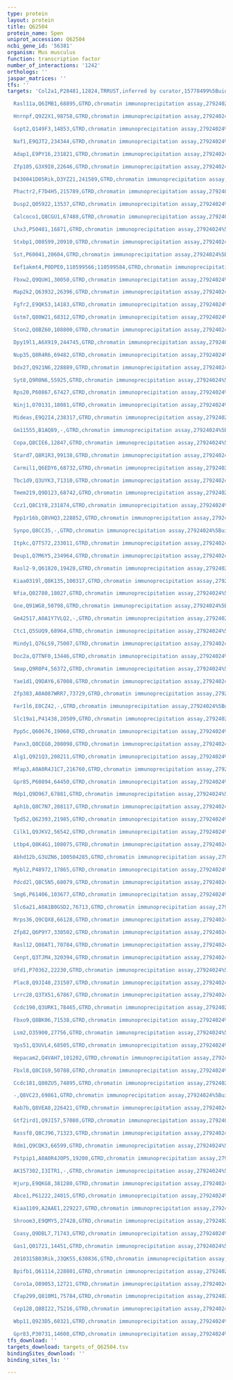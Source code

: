```yaml
---
type: protein
layout: protein
title: Q62504
protein_name: Spen
uniprot_accession: Q62504
ncbi_gene_id: '56381'
organism: Mus musculus
function: transcription factor
number_of_interactions: '1242'
orthologs: ''
jaspar_matrices: ''
tfs: ''
targets: 'Col2a1,P28481,12824,TRRUST,inferred by curator,15778499%5Buid%5D+OR+29087512%5Buid%5D,Yes

  Rasl11a,Q6IMB1,68895,GTRD,chromatin immunoprecipitation assay,27924024%5Buid%5D,No

  Hnrnpf,Q9Z2X1,98758,GTRD,chromatin immunoprecipitation assay,27924024%5Buid%5D,No

  Gspt2,Q149F3,14853,GTRD,chromatin immunoprecipitation assay,27924024%5Buid%5D,No

  Naf1,E9QJT2,234344,GTRD,chromatin immunoprecipitation assay,27924024%5Buid%5D,No

  Adap1,E9PY16,231821,GTRD,chromatin immunoprecipitation assay,27924024%5Buid%5D,No

  Zfp105,G3X9I0,22646,GTRD,chromatin immunoprecipitation assay,27924024%5Buid%5D,No

  D430041D05Rik,D3YZ21,241589,GTRD,chromatin immunoprecipitation assay,27924024%5Buid%5D,No

  Phactr2,F7D4H5,215789,GTRD,chromatin immunoprecipitation assay,27924024%5Buid%5D,No

  Dusp2,Q05922,13537,GTRD,chromatin immunoprecipitation assay,27924024%5Buid%5D,No

  Calcoco1,Q8CGU1,67488,GTRD,chromatin immunoprecipitation assay,27924024%5Buid%5D,No

  Lhx3,P50481,16871,GTRD,chromatin immunoprecipitation assay,27924024%5Buid%5D,No

  Stxbp1,O08599,20910,GTRD,chromatin immunoprecipitation assay,27924024%5Buid%5D,No

  Sst,P60041,20604,GTRD,chromatin immunoprecipitation assay,27924024%5Buid%5D,No

  Eef1akmt4,P0DPE0,110599566;110599584,GTRD,chromatin immunoprecipitation assay,27924024%5Buid%5D,No

  Fbxw2,Q9QUH1,30050,GTRD,chromatin immunoprecipitation assay,27924024%5Buid%5D,No

  Map2k2,Q63932,26396,GTRD,chromatin immunoprecipitation assay,27924024%5Buid%5D,No

  Fgfr2,E9QK53,14183,GTRD,chromatin immunoprecipitation assay,27924024%5Buid%5D,No

  Gstm7,Q80W21,68312,GTRD,chromatin immunoprecipitation assay,27924024%5Buid%5D,No

  Ston2,Q8BZ60,108800,GTRD,chromatin immunoprecipitation assay,27924024%5Buid%5D,No

  Dpy19l1,A6X919,244745,GTRD,chromatin immunoprecipitation assay,27924024%5Buid%5D,No

  Nup35,Q8R4R6,69482,GTRD,chromatin immunoprecipitation assay,27924024%5Buid%5D,No

  Ddx27,Q921N6,228889,GTRD,chromatin immunoprecipitation assay,27924024%5Buid%5D,No

  Syt8,Q9R0N6,55925,GTRD,chromatin immunoprecipitation assay,27924024%5Buid%5D,No

  Rps20,P60867,67427,GTRD,chromatin immunoprecipitation assay,27924024%5Buid%5D,No

  Ninj1,O70131,18081,GTRD,chromatin immunoprecipitation assay,27924024%5Buid%5D,No

  Mideas,E9Q2I4,238317,GTRD,chromatin immunoprecipitation assay,27924024%5Buid%5D,No

  Gm11555,B1AQ89,-,GTRD,chromatin immunoprecipitation assay,27924024%5Buid%5D,No

  Copa,Q8CIE6,12847,GTRD,chromatin immunoprecipitation assay,27924024%5Buid%5D,No

  Stard7,Q8R1R3,99138,GTRD,chromatin immunoprecipitation assay,27924024%5Buid%5D,No

  Carmil1,Q6EDY6,68732,GTRD,chromatin immunoprecipitation assay,27924024%5Buid%5D,No

  Tbc1d9,Q3UYK3,71310,GTRD,chromatin immunoprecipitation assay,27924024%5Buid%5D,No

  Tmem219,Q9D123,68742,GTRD,chromatin immunoprecipitation assay,27924024%5Buid%5D,No

  Ccz1,Q8C1Y8,231874,GTRD,chromatin immunoprecipitation assay,27924024%5Buid%5D,No

  Ppp1r16b,Q8VHQ3,228852,GTRD,chromatin immunoprecipitation assay,27924024%5Buid%5D,No

  Synpo,Q8CC35,-,GTRD,chromatin immunoprecipitation assay,27924024%5Buid%5D,No

  Itpkc,Q7TS72,233011,GTRD,chromatin immunoprecipitation assay,27924024%5Buid%5D,No

  Deup1,Q7M6Y5,234964,GTRD,chromatin immunoprecipitation assay,27924024%5Buid%5D,No

  Rasl2-9,Q61820,19428,GTRD,chromatin immunoprecipitation assay,27924024%5Buid%5D,No

  Kiaa0319l,Q8K135,100317,GTRD,chromatin immunoprecipitation assay,27924024%5Buid%5D,No

  Nfia,Q02780,18027,GTRD,chromatin immunoprecipitation assay,27924024%5Buid%5D,No

  Gne,Q91WG8,50798,GTRD,chromatin immunoprecipitation assay,27924024%5Buid%5D,No

  Gm42517,A0A1Y7VLQ2,-,GTRD,chromatin immunoprecipitation assay,27924024%5Buid%5D,No

  Ctc1,Q5SUQ9,68964,GTRD,chromatin immunoprecipitation assay,27924024%5Buid%5D,No

  Mindy1,Q76LS9,75007,GTRD,chromatin immunoprecipitation assay,27924024%5Buid%5D,No

  Doc2a,Q7TNF0,13446,GTRD,chromatin immunoprecipitation assay,27924024%5Buid%5D,No

  Smap,Q9R0P4,56372,GTRD,chromatin immunoprecipitation assay,27924024%5Buid%5D,No

  Yae1d1,Q9DAY6,67008,GTRD,chromatin immunoprecipitation assay,27924024%5Buid%5D,No

  Zfp383,A0A087WRR7,73729,GTRD,chromatin immunoprecipitation assay,27924024%5Buid%5D,No

  Fer1l6,E0CZ42,-,GTRD,chromatin immunoprecipitation assay,27924024%5Buid%5D,No

  Slc19a1,P41438,20509,GTRD,chromatin immunoprecipitation assay,27924024%5Buid%5D,No

  Ppp5c,Q60676,19060,GTRD,chromatin immunoprecipitation assay,27924024%5Buid%5D,No

  Panx3,Q8CEG0,208098,GTRD,chromatin immunoprecipitation assay,27924024%5Buid%5D,No

  Alg1,Q921Q3,208211,GTRD,chromatin immunoprecipitation assay,27924024%5Buid%5D,No

  Mfap3,A0A0R4J1C7,216760,GTRD,chromatin immunoprecipitation assay,27924024%5Buid%5D,No

  Gpr85,P60894,64450,GTRD,chromatin immunoprecipitation assay,27924024%5Buid%5D,No

  Mdp1,Q9D967,67881,GTRD,chromatin immunoprecipitation assay,27924024%5Buid%5D,No

  Aph1b,Q8C7N7,208117,GTRD,chromatin immunoprecipitation assay,27924024%5Buid%5D,No

  Tpd52,Q62393,21985,GTRD,chromatin immunoprecipitation assay,27924024%5Buid%5D,No

  Cilk1,Q9JKV2,56542,GTRD,chromatin immunoprecipitation assay,27924024%5Buid%5D,No

  Ltbp4,Q8K4G1,108075,GTRD,chromatin immunoprecipitation assay,27924024%5Buid%5D,No

  Abhd12b,G3UZN6,100504285,GTRD,chromatin immunoprecipitation assay,27924024%5Buid%5D,No

  Mybl2,P48972,17865,GTRD,chromatin immunoprecipitation assay,27924024%5Buid%5D,No

  Pdcd2l,Q8C5N5,68079,GTRD,chromatin immunoprecipitation assay,27924024%5Buid%5D,No

  Smg6,P61406,103677,GTRD,chromatin immunoprecipitation assay,27924024%5Buid%5D,No

  Slc6a21,A0A1B0GSD2,76713,GTRD,chromatin immunoprecipitation assay,27924024%5Buid%5D,No

  Mrps36,Q9CQX8,66128,GTRD,chromatin immunoprecipitation assay,27924024%5Buid%5D,No

  Zfp82,Q6P9Y7,330502,GTRD,chromatin immunoprecipitation assay,27924024%5Buid%5D,No

  Rasl12,Q08AT1,70784,GTRD,chromatin immunoprecipitation assay,27924024%5Buid%5D,No

  Cenpt,Q3TJM4,320394,GTRD,chromatin immunoprecipitation assay,27924024%5Buid%5D,No

  Ufd1,P70362,22230,GTRD,chromatin immunoprecipitation assay,27924024%5Buid%5D,No

  Plac8,Q9JI48,231507,GTRD,chromatin immunoprecipitation assay,27924024%5Buid%5D,No

  Lrrc28,Q3TX51,67867,GTRD,chromatin immunoprecipitation assay,27924024%5Buid%5D,No

  Ccdc190,Q3URK1,78465,GTRD,chromatin immunoprecipitation assay,27924024%5Buid%5D,No

  Fbxo9,Q8BK06,71538,GTRD,chromatin immunoprecipitation assay,27924024%5Buid%5D,No

  Lsm2,O35900,27756,GTRD,chromatin immunoprecipitation assay,27924024%5Buid%5D,No

  Vps51,Q3UVL4,68505,GTRD,chromatin immunoprecipitation assay,27924024%5Buid%5D,No

  Hepacam2,Q4VAH7,101202,GTRD,chromatin immunoprecipitation assay,27924024%5Buid%5D,No

  Fbxl8,Q8CIG9,50788,GTRD,chromatin immunoprecipitation assay,27924024%5Buid%5D,No

  Ccdc181,Q80ZU5,74895,GTRD,chromatin immunoprecipitation assay,27924024%5Buid%5D,No

  -,Q8VC23,69861,GTRD,chromatin immunoprecipitation assay,27924024%5Buid%5D,No

  Rab7b,Q8VEA8,226421,GTRD,chromatin immunoprecipitation assay,27924024%5Buid%5D,No

  Gtf2ird1,Q9JI57,57080,GTRD,chromatin immunoprecipitation assay,27924024%5Buid%5D,No

  Rassf8,Q8CJ96,71323,GTRD,chromatin immunoprecipitation assay,27924024%5Buid%5D,No

  Rdm1,Q9CQK3,66599,GTRD,chromatin immunoprecipitation assay,27924024%5Buid%5D,No

  Pstpip1,A0A0R4J0P5,19200,GTRD,chromatin immunoprecipitation assay,27924024%5Buid%5D,No

  AK157302,I3ITR1,-,GTRD,chromatin immunoprecipitation assay,27924024%5Buid%5D,No

  Hjurp,E9QKG8,381280,GTRD,chromatin immunoprecipitation assay,27924024%5Buid%5D,No

  Abce1,P61222,24015,GTRD,chromatin immunoprecipitation assay,27924024%5Buid%5D,No

  Kiaa1109,A2AAE1,229227,GTRD,chromatin immunoprecipitation assay,27924024%5Buid%5D,No

  Shroom3,E9QMY5,27428,GTRD,chromatin immunoprecipitation assay,27924024%5Buid%5D,No

  Coasy,Q9DBL7,71743,GTRD,chromatin immunoprecipitation assay,27924024%5Buid%5D,No

  Gas1,Q01721,14451,GTRD,chromatin immunoprecipitation assay,27924024%5Buid%5D,No

  2010315B03Rik,J3QK55,630836,GTRD,chromatin immunoprecipitation assay,27924024%5Buid%5D,No

  Bpifb1,Q61114,228801,GTRD,chromatin immunoprecipitation assay,27924024%5Buid%5D,No

  Coro1a,O89053,12721,GTRD,chromatin immunoprecipitation assay,27924024%5Buid%5D,No

  Cfap299,Q810M1,75784,GTRD,chromatin immunoprecipitation assay,27924024%5Buid%5D,No

  Cep128,Q8BI22,75216,GTRD,chromatin immunoprecipitation assay,27924024%5Buid%5D,No

  Wbp11,Q923D5,60321,GTRD,chromatin immunoprecipitation assay,27924024%5Buid%5D,No

  Gpr83,P30731,14608,GTRD,chromatin immunoprecipitation assay,27924024%5Buid%5D,No'
tfs_download: ''
targets_download: targets_of_Q62504.tsv
bindingSites_download: ''
binding_sites_ls: ''

---
```

